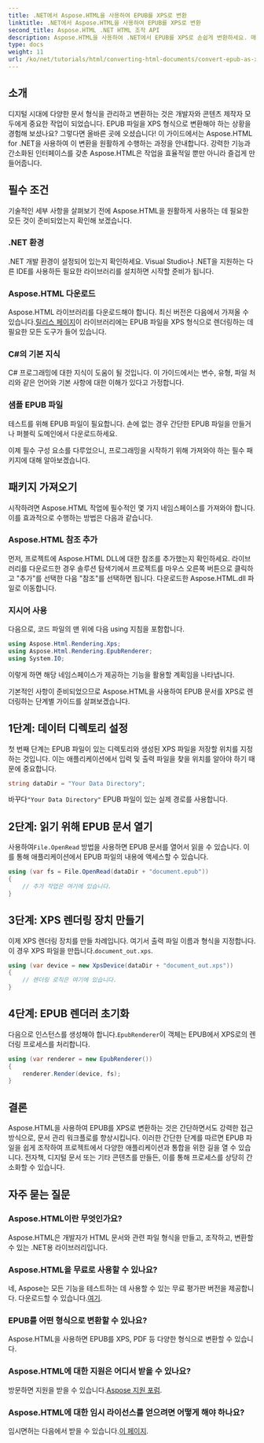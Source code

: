 ```yaml
---
title: .NET에서 Aspose.HTML을 사용하여 EPUB를 XPS로 변환
linktitle: .NET에서 Aspose.HTML을 사용하여 EPUB를 XPS로 변환
second_title: Aspose.HTML .NET HTML 조작 API
description: Aspose.HTML을 사용하여 .NET에서 EPUB를 XPS로 손쉽게 변환하세요. 매끄러운 문서 렌더링을 위한 단계별 가이드를 따르세요.
type: docs
weight: 11
url: /ko/net/tutorials/html/converting-html-documents/convert-epub-as-xps/
---
```

## 소개

디지털 시대에 다양한 문서 형식을 관리하고 변환하는 것은 개발자와 콘텐츠 제작자 모두에게 중요한 작업이 되었습니다. EPUB 파일을 XPS 형식으로 변환해야 하는 상황을 경험해 보셨나요? 그렇다면 올바른 곳에 오셨습니다! 이 가이드에서는 Aspose.HTML for .NET을 사용하여 이 변환을 원활하게 수행하는 과정을 안내합니다. 강력한 기능과 간소화된 인터페이스를 갖춘 Aspose.HTML은 작업을 효율적일 뿐만 아니라 즐겁게 만들어줍니다.

## 필수 조건

기술적인 세부 사항을 살펴보기 전에 Aspose.HTML을 원활하게 사용하는 데 필요한 모든 것이 준비되었는지 확인해 보겠습니다.

### .NET 환경
.NET 개발 환경이 설정되어 있는지 확인하세요. Visual Studio나 .NET을 지원하는 다른 IDE를 사용하든 필요한 라이브러리를 설치하면 시작할 준비가 됩니다.

### Aspose.HTML 다운로드
Aspose.HTML 라이브러리를 다운로드해야 합니다. 최신 버전은 다음에서 가져올 수 있습니다.[릴리스 페이지](https://releases.aspose.com/html/net/)이 라이브러리에는 EPUB 파일을 XPS 형식으로 렌더링하는 데 필요한 모든 도구가 들어 있습니다.

### C#의 기본 지식
C# 프로그래밍에 대한 지식이 도움이 될 것입니다. 이 가이드에서는 변수, 유형, 파일 처리와 같은 언어와 기본 사항에 대한 이해가 있다고 가정합니다.

### 샘플 EPUB 파일
테스트를 위해 EPUB 파일이 필요합니다. 손에 없는 경우 간단한 EPUB 파일을 만들거나 퍼블릭 도메인에서 다운로드하세요.

이제 필수 구성 요소를 다루었으니, 프로그래밍을 시작하기 위해 가져와야 하는 필수 패키지에 대해 알아보겠습니다.

## 패키지 가져오기

시작하려면 Aspose.HTML 작업에 필수적인 몇 가지 네임스페이스를 가져와야 합니다. 이를 효과적으로 수행하는 방법은 다음과 같습니다.

### Aspose.HTML 참조 추가
먼저, 프로젝트에 Aspose.HTML DLL에 대한 참조를 추가했는지 확인하세요. 라이브러리를 다운로드한 경우 솔루션 탐색기에서 프로젝트를 마우스 오른쪽 버튼으로 클릭하고 "추가"를 선택한 다음 "참조"를 선택하면 됩니다. 다운로드한 Aspose.HTML.dll 파일로 이동합니다.

### 지시어 사용
다음으로, 코드 파일의 맨 위에 다음 using 지침을 포함합니다.

```csharp
using Aspose.Html.Rendering.Xps;
using Aspose.Html.Rendering.EpubRenderer;
using System.IO;
```

이렇게 하면 해당 네임스페이스가 제공하는 기능을 활용할 계획임을 나타냅니다.

기본적인 사항이 준비되었으므로 Aspose.HTML을 사용하여 EPUB 문서를 XPS로 렌더링하는 단계별 가이드를 살펴보겠습니다.

## 1단계: 데이터 디렉토리 설정

첫 번째 단계는 EPUB 파일이 있는 디렉토리와 생성된 XPS 파일을 저장할 위치를 지정하는 것입니다. 이는 애플리케이션에서 입력 및 출력 파일을 찾을 위치를 알아야 하기 때문에 중요합니다.

```csharp
string dataDir = "Your Data Directory";
```

 바꾸다`"Your Data Directory"` EPUB 파일이 있는 실제 경로를 사용합니다.

## 2단계: 읽기 위해 EPUB 문서 열기

 사용하여`File.OpenRead` 방법을 사용하면 EPUB 문서를 열어서 읽을 수 있습니다. 이를 통해 애플리케이션에서 EPUB 파일의 내용에 액세스할 수 있습니다.

```csharp
using (var fs = File.OpenRead(dataDir + "document.epub"))
{
    // 추가 작업은 여기에 있습니다.
}
```

## 3단계: XPS 렌더링 장치 만들기

 이제 XPS 렌더링 장치를 만들 차례입니다. 여기서 출력 파일 이름과 형식을 지정합니다. 이 경우 XPS 파일을 만듭니다.`document_out.xps`.

```csharp
using (var device = new XpsDevice(dataDir + "document_out.xps"))
{
    // 렌더링 로직은 여기에 있습니다.
}
```

## 4단계: EPUB 렌더러 초기화

 다음으로 인스턴스를 생성해야 합니다.`EpubRenderer`이 객체는 EPUB에서 XPS로의 렌더링 프로세스를 처리합니다.

```csharp
using (var renderer = new EpubRenderer())
{
    renderer.Render(device, fs);
}
```

## 결론

Aspose.HTML을 사용하여 EPUB를 XPS로 변환하는 것은 간단하면서도 강력한 접근 방식으로, 문서 관리 워크플로를 향상시킵니다. 이러한 간단한 단계를 따르면 EPUB 파일을 쉽게 조작하여 프로젝트에서 다양한 애플리케이션과 통합을 위한 길을 열 수 있습니다. 전자책, 디지털 문서 또는 기타 콘텐츠를 만들든, 이를 통해 프로세스를 상당히 간소화할 수 있습니다. 

## 자주 묻는 질문

### Aspose.HTML이란 무엇인가요?
Aspose.HTML은 개발자가 HTML 문서와 관련 파일 형식을 만들고, 조작하고, 변환할 수 있는 .NET용 라이브러리입니다.

### Aspose.HTML을 무료로 사용할 수 있나요?
 네, Aspose는 모든 기능을 테스트하는 데 사용할 수 있는 무료 평가판 버전을 제공합니다. 다운로드할 수 있습니다.[여기](https://releases.aspose.com/).

### EPUB를 어떤 형식으로 변환할 수 있나요?
Aspose.HTML을 사용하면 EPUB를 XPS, PDF 등 다양한 형식으로 변환할 수 있습니다.

### Aspose.HTML에 대한 지원은 어디서 받을 수 있나요?
 방문하면 지원을 받을 수 있습니다.[Aspose 지원 포럼](https://forum.aspose.com/c/html/29).

### Aspose.HTML에 대한 임시 라이선스를 얻으려면 어떻게 해야 하나요?
임시면허는 다음에서 받을 수 있습니다.[이 페이지](https://purchase.conholdate.com/temporary-license/).